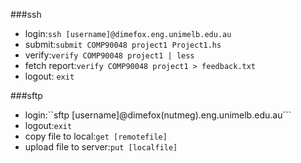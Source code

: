 ###ssh
- login:```ssh [username]@dimefox.eng.unimelb.edu.au```
- submit:```submit COMP90048 project1 Project1.hs```
- verify:```verify COMP90048 project1 | less```
- fetch report:```verify COMP90048 project1 > feedback.txt```
- logout: ```exit```

###sftp
- login:``sftp [username]@dimefox(nutmeg).eng.unimelb.edu.au```
- logout:```exit```
- copy file to local:```get [remotefile]```
- upload file to server:```put [localfile]```
